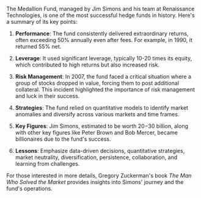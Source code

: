 The Medallion Fund, managed by Jim Simons and his team at Renaissance Technologies, is one of the most successful hedge funds in history. Here's a summary of its key points:

1. **Performance**: The fund consistently delivered extraordinary returns, often exceeding 50% annually even after fees. For example, in 1990, it returned 55% net.

2. **Leverage**: It used significant leverage, typically 10-20 times its equity, which contributed to high returns but also increased risk.

3. **Risk Management**: In 2007, the fund faced a critical situation where a group of stocks dropped in value, forcing them to post additional collateral. This incident highlighted the importance of risk management and luck in their success.

4. **Strategies**: The fund relied on quantitative models to identify market anomalies and diversify across various markets and time frames.

5. **Key Figures**: Jim Simons, estimated to be worth $20-$30 billion, along with other key figures like Peter Brown and Bob Mercer, became billionaires due to the fund's success.

6. **Lessons**: Emphasize data-driven decisions, quantitative strategies, market neutrality, diversification, persistence, collaboration, and learning from challenges.

For those interested in more details, Gregory Zuckerman's book *The Man Who Solved the Market* provides insights into Simons' journey and the fund's operations.
